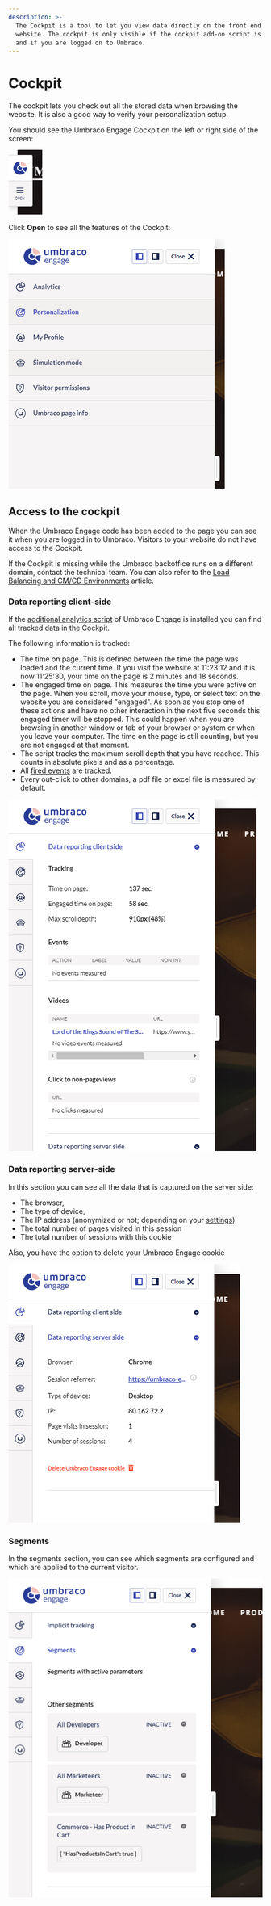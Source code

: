 ```yaml
---
description: >-
  The Cockpit is a tool to let you view data directly on the front end of the
  website. The cockpit is only visible if the cockpit add-on script is installed
  and if you are logged on to Umbraco.
---
```


# Cockpit

The cockpit lets you check out all the stored data when browsing the website. It is also a good way to verify your personalization setup.

You should see the Umbraco Engage Cockpit on the left or right side of the screen:

![Cockpit](../../.gitbook/assets/engage-cockpit-3.png)

Click **Open** to see all the features of the Cockpit:

![Cockpit features](../../.gitbook/assets/engage-cockpit-overview.png)

## Access to the cockpit

When the Umbraco Engage code has been added to the page you can see it when you are logged in to Umbraco. Visitors to your website do not have access to the Cockpit.

If the Cockpit is missing while the Umbraco backoffice runs on a different domain, contact the technical team. You can also refer to the [Load Balancing and CM/CD Environments](../for-developers/loadbalancing-and-cm-cd-environments.md) article.

### Data reporting client-side

If the [additional analytics script](../../developers/analytics/client-side-events-and-additional-javascript-files/additional-measurements-with-the-analytics-scripts.md) of Umbraco Engage is installed you can find all tracked data in the Cockpit.

The following information is tracked:

* The time on page. This is defined between the time the page was loaded and the current time. If you visit the website at 11:23:12 and it is now 11:25:30, your time on the page is 2 minutes and 18 seconds.
* The engaged time on page. This measures the time you were active on the page. When you scroll, move your mouse, type, or select text on the website you are considered "engaged". As soon as you stop one of these actions and have no other interaction in the next five seconds this engaged timer will be stopped. This could happen when you are browsing in another window or tab of your browser or system or when you leave your computer. The time on the page is still counting, but you are not engaged at that moment.
* The script tracks the maximum scroll depth that you have reached. This counts in absolute pixels and as a percentage.
* All [fired events](../../developers/analytics/client-side-events-and-additional-javascript-files/create-your-own-events.md) are tracked.
* Every out-click to other domains, a pdf file or excel file is measured by default.

![Cockpit Analytics](../../.gitbook/assets/engage-cockpit-analytics.png)

### Data reporting server-side

In this section you can see all the data that is captured on the server side:

* The browser,
* The type of device,
* The IP address (anonymized or not; depending on your [settings](../../developers/settings/configuration.md))
* The total number of pages visited in this session
* The total number of sessions with this cookie

Also, you have the option to delete your Umbraco Engage cookie

![Delete Umbraco Engage cookies](../../.gitbook/assets/engage-cockpit-analytics-2.png)

### Segments

In the segments section, you can see which segments are configured and which are applied to the current visitor.

![Segments](../../.gitbook/assets/engage-cockpit-personalization.png)
